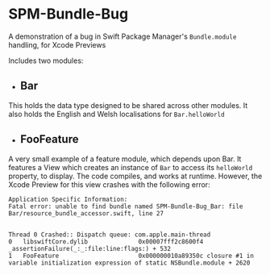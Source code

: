 # SPM-Bundle-Bug

A demonstration of a bug in Swift Package Manager's `Bundle.module` handling, for Xcode Previews

Includes two modules:

- ## Bar
This holds the data type designed to be shared across other modules.
It also holds the English and Welsh localisations for `Bar.helloWorld`

- ## FooFeature
A very small example of a feature module, which depends upon Bar.
It features a View which creates an instance of `Bar` to access its `helloWorld` property, to display.
The code compiles, and works at runtime. However, the Xcode Preview for this view crashes with the following error:

```
Application Specific Information:
Fatal error: unable to find bundle named SPM-Bundle-Bug_Bar: file Bar/resource_bundle_accessor.swift, line 27


Thread 0 Crashed:: Dispatch queue: com.apple.main-thread
0   libswiftCore.dylib            	0x00007fff2c8600f4 _assertionFailure(_:_:file:line:flags:) + 532
1   FooFeature                    	0x000000010a89350c closure #1 in variable initialization expression of static NSBundle.module + 2620
```
